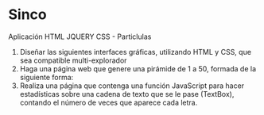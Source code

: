 # Sinco
Aplicación HTML JQUERY CSS - Particlulas 
1) Diseñar las siguientes interfaces gráficas, utilizando HTML y CSS, que sea compatible multi-explorador
2) Haga una página web que genere una pirámide de 1 a 50, formada de la siguiente forma:
3)	Realiza una página que contenga una función JavaScript para hacer estadísticas sobre una cadena de texto que
se le pase (TextBox), contando el número de veces que aparece cada letra. 
